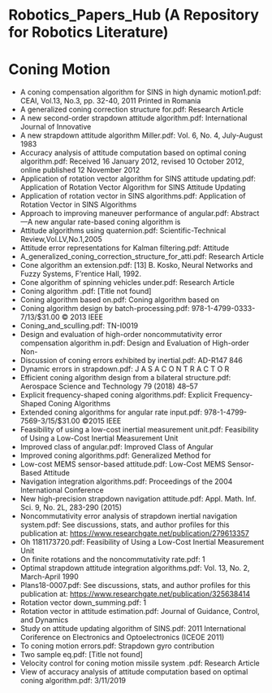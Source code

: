 # Robotics_Papers_Hub (A Repository for Robotics Literature)





# Coning Motion

- A coning compensation algorithm for SINS in high dynamic motion1.pdf: CEAI, Vol.13, No.3, pp. 32-40, 2011                                                                                                                 Printed in Romania
- A generalized coning correction structure for.pdf: Research Article
- A new second-order strapdown attitude algorithm.pdf: International Journal of Innovative
- A new strapdown attitude algorithm Miller.pdf: Vol. 6, No. 4, July-August 1983
- Accuracy analysis of attitude computation based on optimal coning algorithm.pdf: Received 16 January 2012, revised 10 October 2012, online published 12 November 2012
- Application of rotation vector algorithm for SINS attitude updating.pdf: Application of Rotation Vector Algorithm for SINS Attitude Updating
- Application of rotation vector in SINS algorithms.pdf: Application of Rotation Vector in SINS Algorithms
- Approach to improving maneuver performance of angular.pdf: Abstract—A new angular rate-based coning algorithm is
- Attitude algorithms using quaternion.pdf: Scientific-Technical Review,Vol.LV,No.1,2005
- Attitude error representations for Kalman filtering.pdf: Attitude
- A_generalized_coning_correction_structure_for_atti.pdf: Research Article
- Cone algorithm an extension.pdf: [13] B. Kosko, Neural Networks and Fuzzy Systems, F’rentice Hall, 1992.
- Cone algorithm of spinning vehicles under.pdf: Research Article
- Coning algorithm .pdf: [Title not found]
- Coning algorithm based on.pdf: Coning algorithm based on
- Coning algorithm design by batch-processing.pdf: 978-1-4799-0333-7/13/$31.00 © 2013 IEEE
- Coning_and_sculling.pdf: TN-I0019
- Design and evaluation of high-order noncommutativity error compensation algorithm in.pdf: Design and Evaluation of High-order Non-
- Discussion of coning errors exhibited by inertial.pdf: AD-R147 846
- Dynamic errors in strapdown.pdf: J A S A  C O N T R A C T O R
- Efficient coning algorithm design from a bilateral structure.pdf: Aerospace Science and Technology 79 (2018) 48–57
- Explicit frequency-shaped coning algorithms.pdf: Explicit Frequency-Shaped Coning Algorithms
- Extended coning algorithms for angular rate input.pdf: 978-1-4799-7569-3/15/$31.00 ©2015 IEEE
- Feasibility of using a low-cost inertial measurement unit.pdf: Feasibility of Using a Low-Cost Inertial Measurement Unit
- Improved class of angular.pdf: Improved Class of Angular
- Improved coning algorithms.pdf: Generalized Method for
- Low-cost MEMS sensor-based attitude.pdf: Low-Cost MEMS Sensor-Based Attitude
- Navigation integration algorithms.pdf: Proceedings of the 2004 International Conference
- New high-precision strapdown navigation attitude.pdf: Appl. Math. Inf. Sci. 9, No. 2L, 283-290 (2015)
- Noncommutativity error analysis of strapdown inertial navigation system.pdf: See discussions, stats, and author profiles for this publication at: https://www.researchgate.net/publication/279613357
- Oh 1181173720.pdf: Feasibility of Using a Low-Cost Inertial Measurement Unit
- On finite rotations and the noncommutativity rate.pdf: 1
- Optimal strapdown attitude integration algorithms.pdf: Vol. 13, No. 2, March-April 1990
- Plans18-0007.pdf: See discussions, stats, and author profiles for this publication at: https://www.researchgate.net/publication/325638414
- Rotation vector down_summing.pdf: 1
- Rotation vector in attitude estimation.pdf: Journal of Guidance, Control, and Dynamics
- Study on attitude updating algorithm of SINS.pdf: 2011 International Coriference on Electronics and Optoelectronics (ICEOE 2011)
- To coning motion errors.pdf: Strapdown gyro contribution
- Two sample eq.pdf: [Title not found]
- Velocity control for coning motion missile system .pdf: Research Article
- View of accuracy analysis of attitude computation based on optimal coning algorithm.pdf: 3/11/2019




